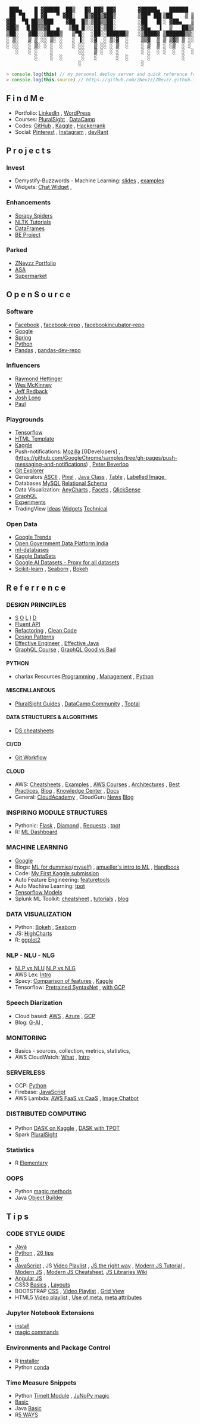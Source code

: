 <pre>

 ███▄    █ ▓█████  ██▒   █▓ ██▓ ██▓       ▓█████▄   ██████  ▒█████   █    ██ ▒███████▒ ▄▄▄      
 ██ ▀█   █ ▓█   ▀ ▓██░   █▒▓██▒▓██▒       ▒██▀ ██▌▒██    ▒ ▒██▒  ██▒ ██  ▓██▒▒ ▒ ▒ ▄▀░▒████▄    
▓██  ▀█ ██▒▒███    ▓██  █▒░▒██▒▒██░       ░██   █▌░ ▓██▄   ▒██░  ██▒▓██  ▒██░░ ▒ ▄▀▒░ ▒██  ▀█▄  
▓██▒  ▐▌██▒▒▓█  ▄   ▒██ █░░░██░▒██░       ░▓█▄   ▌  ▒   ██▒▒██   ██░▓▓█  ░██░  ▄▀▒   ░░██▄▄▄▄██ 
▒██░   ▓██░░▒████▒   ▒▀█░  ░██░░██████▒   ░▒████▓ ▒██████▒▒░ ████▓▒░▒▒█████▓ ▒███████▒ ▓█   ▓██▒
░ ▒░   ▒ ▒ ░░ ▒░ ░   ░ ▐░  ░▓  ░ ▒░▓  ░    ▒▒▓  ▒ ▒ ▒▓▒ ▒ ░░ ▒░▒░▒░ ░▒▓▒ ▒ ▒ ░▒▒ ▓░▒░▒ ▒▒   ▓▒█░
░ ░░   ░ ▒░ ░ ░  ░   ░ ░░   ▒ ░░ ░ ▒  ░    ░ ▒  ▒ ░ ░▒  ░ ░  ░ ▒ ▒░ ░░▒░ ░ ░ ░░▒ ▒ ░ ▒  ▒   ▒▒ ░
   ░   ░ ░    ░        ░░   ▒ ░  ░ ░       ░ ░  ░ ░  ░  ░  ░ ░ ░ ▒   ░░░ ░ ░ ░ ░ ░ ░ ░  ░   ▒   
         ░    ░  ░      ░   ░      ░  ░      ░          ░      ░ ░     ░       ░ ░          ░  ░
                       ░                   ░                                 ░                  	
</pre>

```javascript
> console.log(this) // my personal deploy server and quick reference for tricks, tips and more.
> console.log(this.source) // https://github.com/ZNevzz/ZNevzz.github.io/blob/master/README.md
```

## F i n d   M e

- Portfolio: [LinkedIn](https://www.linkedin.com/in/nevildsouza/) , [WordPress](https://nevildsouza.wordpress.com/)
- Courses: [PluralSight](https://app.pluralsight.com/profile/znevzz) , [DataCamp](https://www.datacamp.com/profile/znevzz)
- Codes: [GitHub](https://github.com/ZNevzz) , [Kaggle](https://www.kaggle.com/znevzz) , [Hackerrank](https://www.hackerrank.com/ZNevzz)
- Social: [Pinterest](https://www.pinterest.com/ZNevzz/) , [Instagram](https://www.instagram.com/znevzz/) , [devRant](https://devrant.com/users/ZNevzz)

## P r o j e c t s

### Invest

- Demystify-Buzzwords - Machine Learning: [slides](https://znevzz.github.io/series/demystify-buzzwords/machine-learning/) , [examples](https://nbviewer.jupyter.org/github/ZNevzz/ZNevzz.github.io/blob/master/series/demystify-buzzwords/machine-learning/ml_snippets.ipynb)
- Widgets: [Chat Widget](https://znevzz.github.io/widgets/chat/example-2.html) ,

### Enhancements

- [Scrapy Spiders](https://github.com/ZNClub-PA-ML-AI/Scrapy-Spiders)
- [NLTK Tutorials](https://github.com/ZNClub-PA-ML-AI/NLTK-tutorials)
- [DataFrames](https://github.com/ZNClub-PA-ML-AI/DataFrames)
- [BE Project](https://znevzz.github.io/stock/)

### Parked

- [ZNevzz Portfolio](https://znevzz.github.io/me/)
- [ASA](https://znevzz.github.io/asa/)
- [Supermarket](https://znevzz.github.io/churchway-demo/)

## O p e n    S o u r c e

### Software

- [Facebook](https://code.fb.com) , [facebook-repo](https://github.com/facebook) , [facebookincubator-repo](https://github.com/facebookincubator)
- [Google](https://opensource.google.com/projects/explore/featured)
- [Spring](https://spring.io/projects)
- [Python](https://www.python.org/) 
- [Pandas](http://pandas.pydata.org/) , [pandas-dev-repo](https://github.com/pandas-dev)


### Influencers

- [Raymond Hettinger](https://docs.python-guide.org/)
- [Wes McKinney](https://github.com/wesm)
- [Jeff Redback](https://github.com/jreback)
- [Josh Long](https://joshlong.com/index.html)
- [Paul](https://paulvanderlaken.com)

### Playgrounds

- [Tensorflow](https://playground.tensorflow.org/)
- [HTML Template](https://grapesjs.com/demo.html)
- [Kaggle](https://www.kaggle.com/learn/overview)
- Push-notifications: [Mozilla](https://serviceworke.rs/push-payload_demo.html) [GDevelopers] ,  (https://github.com/GoogleChrome/samples/tree/gh-pages/push-messaging-and-notifications) , [Peter Beverloo](https://tests.peter.sh/notification-generator/)
- [Git Explorer](https://gitexplorer.com)
- Generators [ASCII](http://patorjk.com/software/taag/) , [Pixel](https://color.hailpixel.com/) , [Java Class](http://www.jsonschema2pojo.org/) , [Table](http://www.tablesgenerator.com) , [Labelled Image](http://placehold.it/1000/FA6F57/fff&text=SPARTA)_
- Databases [MySQL](https://www.db4free.net) [Relational Schema](https://www.dbdesigner.net/)
- Data Visualization: [AnyCharts](https://playground.anychart.com/) , [Facets](https://pair-code.github.io/facets/) , [QlickSense](https://demos.qlik.com/qliksense)
- [GraphQL](https://graphqlbin.com/v2/6RQ6TM) 
- [Experiments](https://experiments.withgoogle.com/)
- TradingView [Ideas](https://www.tradingview.com/ideas/) [Widgets](https://www.tradingview.com/widget/) [Technical](https://www.tradingview.com/symbols/INRUSD/technicals/)

### Open Data

- [Google Trends](https://googletrends.github.io/data/)
- [Open Government Data Platform India](https://data.gov.in/)
- [ml-databases](https://archive.ics.uci.edu/ml/machine-learning-databases/)
- [Kaggle DataSets](https://www.kaggle.com/datasets)
- [Google AI Datasets - Proxy for all datasets](https://ai.google/tools/datasets/)
- [Scikit-learn](https://scikit-learn.org/stable/datasets/index.html) , [Seaborn](https://github.com/mwaskom/seaborn-data) , [Bokeh](https://github.com/bokeh/bokeh/blob/master/bokeh/util/sampledata.py#L56)

## R e f e r r e n c e

### DESIGN PRINCIPLES

- [S](https://stackify.com/solid-design-principles/) [O](https://stackify.com/solid-design-open-closed-principle/) [L](https://stackify.com/solid-design-liskov-substitution-principle/) [I](https://stackify.com/interface-segregation-principle/) [D](https://stackify.com/dependency-inversion-principle/)
- [Fluent API](https://dzone.com/articles/java-fluent-api-design) 
- [Refactoring](https://refactoring.guru/refactoring/) , [Clean Code](https://gist.github.com/wojteklu/73c6914cc446146b8b533c0988cf8d29)
- [Design Patterns](https://refactoring.guru/design-patterns/)
- [Effective Engineer](https://gist.github.com/rondy/af1dee1d28c02e9a225ae55da2674a6f) , [Effective Java](https://github.com/HugoMatilla/Effective-JAVA-Summary)
- [GraphQL Course](https://www.howtographql.com/) , [GraphQL Good vs Bad](https://scotch.io/tutorials/graphql-the-good-and-the-bad)

#### PYTHON
- charlax Resources:[Programming](https://github.com/charlax/professional-programming) , [Management](https://github.com/charlax/engineering-management) , [Python](https://github.com/charlax/python-education)

#### MISCENLLANEOUS
- [PluralSight Guides](https://www.pluralsight.com/guides) , [DataCamp Community](https://www.datacamp.com/community) , [Toptal](https://www.toptal.com/blog)

#### DATA STRUCTURES & ALGORITHMS
- [DS cheatsheets](https://github.com/kailashahirwar/cheatsheets-ai/blob/master/All%20Cheat%20Sheets.pdf)

#### CI/CD
- [Git Workflow](https://nvie.com/posts/a-successful-git-branching-model/)

#### CLOUD
- AWS: [Cheatsheets](https://tutorialsdojo.com/aws-cheat-sheets/) , [Examples](https://github.com/aws-samples/) , [AWS Courses](https://www.aws.training/LearningLibrary?&search=&tab=digital_courses) , [Architectures](https://aws.amazon.com/architecture/?awsf.quickstart-architecture-page-filter=highlight%23new) , [Best Practices](https://d1.awsstatic.com/whitepapers/AWS_Cloud_Best_Practices.pdf), [Blog](https://aws.amazon.com/blogs/) , [Knowledge Center](https://aws.amazon.com/premiumsupport/knowledge-center/) , [Docs](https://docs.aws.amazon.com/index.html)
- General: [CloudAcademy](https://cloudacademy.com/blog) , CloudGuru [News](https://info.acloud.guru/resources) [Blog](https://read.acloud.guru/)

### INSPIRING MODULE STRUCTURES

- Pythonic: [Flask](https://github.com/mitsuhiko/flask) , [Diamond](https://github.com/python-diamond/Diamond) , [Requests](https://github.com/kennethreitz/requests) , [tpot](https://github.com/EpistasisLab/tpot)
- R: [ML Dashboard](https://github.com/ZNClub-PA-ML-AI/machLearn)

### MACHINE LEARNING

- [Google](https://ai.google/education/) 
- Blogs: [ML for dummies(myself)](https://vas3k.com/blog/machine_learning/) , [amueller's intro to ML](https://github.com/amueller/introduction_to_ml_with_python) , [Handbook](https://jakevdp.github.io/PythonDataScienceHandbook/index.html)
- Code: [My First Kaggle submission](https://www.kaggle.com/znevzz/binary-classification-titanic-survivors)
- Auto Feature Engineering: [featuretools](https://github.com/Featuretools/featuretools)
- Auto Machine Learning: [tpot](https://github.com/EpistasisLab/tpot)
- [Tensorflow Models](https://github.com/tensorflow/models)
- Splunk ML Toolkit: [cheatsheet](https://docs.splunk.com/images/2/20/Machine-learning-quick-ref-guide.pdf) , [tutorials](https://www.youtube.com/playlist?list=PLxkFdMSHYh3Q1jwpgJJ0ZSnRzZIx2c_KM) , [blog](https://www.splunk.com/blog/category/machine-learning.html)

### DATA VISUALIZATION

- Python: [Bokeh](https://bokeh.pydata.org/en/latest/docs/gallery.html) , [Seaborn](https://seaborn.pydata.org/examples/index.html)
- JS: [HighCharts](https://www.highcharts.com/demo)
- R: [ggplot2](https://rkabacoff.github.io/datavis/)

### NLP - NLU - NLG

- [NLP vs NLU]() [NLP vs NLG]()
- AWS Lex: [Intro](https://aws.amazon.com/lex/features/) 
- Spacy: [Comparison of features](https://spacy.io/usage/facts-figures) , [Kaggle](https://www.kaggle.com/znevzz/spacy-101)
- Tensorflow: [Pretrained SyntaxNet](https://github.com/tensorflow/models/tree/master/research/syntaxnet) , [with GCP](https://github.com/tensorflow/models/blob/master/research/syntaxnet/g3doc/CLOUD.md)

### Speech Diarization

- Cloud based: [AWS]() , [Azure]() , [GCP]()
- Blog: [G-AI](https://ai.googleblog.com/2018/11/accurate-online-speaker-diarization.html) , 

### MONITORING

- Basics - sources, collection, metrics, statistics,   
- AWS CloudWatch: [What](https://searchaws.techtarget.com/definition/CloudWatch) , [Intro](https://www.youtube.com/watch?v=__knpcBRLHg) 

### SERVERLESS

- GCP: [Python](https://github.com/GoogleCloudPlatform/python-docs-samples/tree/master/functions)
- Firebase: [JavaScript](https://github.com/firebase/functions-samples)
- AWS Lambda: [AWS FaaS vs CaaS](https://tutorialsdojo.com/ec2-container-service-ecs-vs-lambda/) , [Image Chatbot](https://github.com/aws-samples/lambda-refarch-image-moderation-chatbot)

### DISTRIBUTED COMPUTING

####  
- Python [DASK on Kaggle](https://www.kaggle.com/puneetgrover/speed-up-your-algorithms-dask) , [DASK with TPOT](https://examples.dask.org/machine-learning/tpot.html)
- Spark [PluralSight](https://www.pluralsight.com/courses/apache-spark-fundamentals)

### Statistics

- R [Elementary](http://www.r-tutor.com/elementary-statistics)

### OOPS

- Python [magic methods](https://micropyramid.com/blog/python-special-class-methods-or-magic-methods/)
- Java [Object Builder](https://github.com/google/CallBuilder)

## T i p s

### CODE STYLE GUIDE

- [Java](https://google.github.io/styleguide/javaguide.html)
- [Python](https://github.com/google/styleguide/blob/gh-pages/pyguide.md) , [26 tips](http://book.pythontips.com/en/latest/)
- [R](https://google.github.io/styleguide/Rguide.xml)
- [JavaScript](https://google.github.io/styleguide/jsguide.html) , JS [Video Playlist](https://www.youtube.com/user/learncodeacademy/playlists) , [JS the right way](https://jstherightway.org/) , [Modern JS Tutorial](https://javascript.info/) , [Modern JS](https://www.modernjs.com/) , [Modern JS Cheatsheet](https://mbeaudru.github.io/modern-js-cheatsheet/), [JS Libraries Wiki](https://www.javascripting.com/)
- [Angular JS](https://google.github.io/styleguide/angularjs-google-style.html)
- CSS3 [Basics](https://learn.shayhowe.com/html-css/) , [Layouts](https://learnlayout.com/)
- BOOTSTRAP [CSS](https://bootstrapdocs.com/v3.3.6/docs/css/) , [Video Playlist](https://www.youtube.com/watch?v=GDwWmrpCa30&index=3&list=PL6n9fhu94yhXd4xnk-j5FGhHjUv1LsF0V) , [Grid View](https://getbootstrap.com/docs/3.3/examples/grid/)
- HTML5 [Video playlist](https://www.youtube.com/watch?v=qseNjA-73Fw&list=PL081AC329706B2953&index=2) , [Use of meta](https://www.sitepoint.com/meta-tags-html-basics-best-practices/),  [meta attributes](https://www.sitepoint.com/meta-tags-html-basics-best-practices/)

### Jupyter Notebook Extensions

- [install](http://tljh.jupyter.org/en/latest/howto/admin/enable-extensions.html)
- [magic commands](https://www.dataquest.io/blog/jupyter-notebook-tips-tricks-shortcuts)

### Environments and Package Control

- R [installer](https://www.datacamp.com/community/tutorials/r-packages-guide)
- Python [conda](https://github.com/ZNClub-PA-ML-AI/Scrapy-Spiders)

### Time Measure Snippets

- Python [TimeIt Module](https://www.geeksforgeeks.org/timeit-python-examples/) , [JuNoPy magic](https://www.dataquest.io/blog/jupyter-notebook-tips-tricks-shortcuts/#5ipythonmagiccommands)
- [Basic](https://pythonhow.com/measure-execution-time-python-code/)
- Java [Basic](https://stackoverflow.com/questions/5204051/how-to-calculate-the-running-time-of-my-program/5204075)
- R[5 WAYS](https://www.r-bloggers.com/5-ways-to-measure-running-time-of-r-code/)
